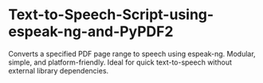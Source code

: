 # Text-to-Speech-Script-using-espeak-ng-and-PyPDF2
Converts a specified PDF page range to speech using espeak-ng. Modular, simple, and platform-friendly. Ideal for quick text-to-speech without external library dependencies.
